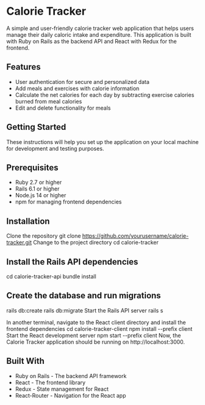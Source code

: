 # Calorie Tracker
A simple and user-friendly calorie tracker web application that helps users manage their daily caloric intake and expenditure. This application is built with Ruby on Rails as the backend API and React with Redux for the frontend.

## Features
- User authentication for secure and personalized data
- Add meals and exercises with calorie information
- Calculate the net calories for each day by subtracting exercise calories burned from meal calories
- Edit and delete functionality for meals

## Getting Started
These instructions will help you set up the application on your local machine for development and testing purposes.

## Prerequisites
- Ruby 2.7 or higher
- Rails 6.1 or higher
- Node.js 14 or higher
- npm for managing frontend dependencies

## Installation
Clone the repository
git clone https://github.com/yourusername/calorie-tracker.git
Change to the project directory
cd calorie-tracker

## Install the Rails API dependencies
cd calorie-tracker-api
bundle install

## Create the database and run migrations
rails db:create
rails db:migrate
Start the Rails API server
rails s

In another terminal, navigate to the React client directory and install the frontend dependencies
cd calorie-tracker-client
npm install --prefix client
Start the React development server
npm start --prefix client
Now, the Calorie Tracker application should be running on http://localhost:3000.

## Built With
- Ruby on Rails - The backend API framework
- React - The frontend library
- Redux - State management for React
- React-Router - Navigation for the React app
